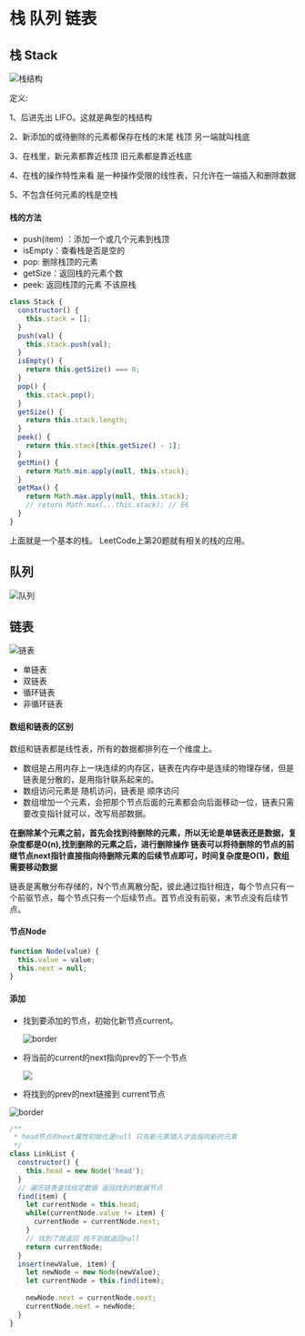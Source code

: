 

# 栈 队列 链表



## 栈 Stack

![栈结构](https://pic1.zhimg.com/v2-5dd7d6df8d3d1485dd5a790c8d7044f0_b.jpg)

定义: 

1、后进先出 LIFO。这就是典型的栈结构

2、新添加的或待删除的元素都保存在栈的末尾 栈顶 另一端就叫栈底

3、在栈里，新元素都靠近栈顶 旧元素都是靠近栈底

4、在栈的操作特性来看 是一种操作受限的线性表，只允许在一端插入和删除数据

5、不包含任何元素的栈是空栈



#### 栈的方法

* push(item) ：添加一个或几个元素到栈顶
* isEmpty：查看栈是否是空的
* pop: 删除栈顶的元素
* getSize：返回栈的元素个数
* peek: 返回栈顶的元素 不该原栈



```javascript
class Stack {
  constructor() {
    this.stack = [];
  }
  push(val) {
    this.stack.push(val);
  }
  isEmpty() {
    return this.getSize() === 0;
  }
  pop() {
    this.stack.pop();
  }
  getSize() {
    return this.stack.length;
  }
  peek() {
    return this.stack[this.getSize() - 1];
  }
  getMin() {
    return Math.min.apply(null, this.stack);
  }
  getMax() {
    return Math.max.apply(null, this.stack);
    // return Math.max(...this.stack); // E6
  }
}
```

上面就是一个基本的栈。
LeetCode上第20题就有相关的栈的应用。































## 队列

![队列](https://pic2.zhimg.com/v2-c7a81170a96c852e1f28a5b2c4905d2d_b.jpg)



## 链表
![链表](https://pic1.zhimg.com/v2-b27814c697c861be8fe8eca9ffc6c174_b.jpg)


* 单链表
* 双链表
* 循环链表
* 非循环链表

#### 数组和链表的区别

数组和链表都是线性表，所有的数据都排列在一个维度上。

* 数组是占用内存上一块连续的内存区，链表在内存中是连续的物理存储，但是链表是分散的，是用指针联系起来的。
* 数组访问元素是 随机访问，链表是 顺序访问
* 数组增加一个元素，会把那个节点后面的元素都会向后面移动一位，链表只需要改变指针就可以，改写局部数据。

**在删除某个元素之前，首先会找到待删除的元素，所以无论是单链表还是数据，复杂度都是O(n),找到删除的元素之后，进行删除操作 链表可以将待删除的节点的前继节点next指针直接指向待删除元素的后续节点即可，时间复杂度是O(1)，数组需要移动数据**



链表是离散分布存储的，N个节点离散分配，彼此通过指针相连，每个节点只有一个前驱节点，每个节点只有一个后续节点。首节点没有前驱，末节点没有后续节点。



#### 节点Node

```javascript
function Node(value) {
  this.value = value;
  this.next = null;
}
```



#### 添加

* 找到要添加的节点，初始化新节点current。

  ![border](https://aliyun-lc-upload.oss-cn-hangzhou.aliyuncs.com/aliyun-lc-upload/uploads/2018/08/05/screen-shot-2018-04-25-at-163224.png)

* 将当前的current的next指向prev的下一个节点

  ![](https://aliyun-lc-upload.oss-cn-hangzhou.aliyuncs.com/aliyun-lc-upload/uploads/2018/04/26/screen-shot-2018-04-25-at-163234.png)

* 将找到的prev的next链接到 current节点

![border](https://aliyun-lc-upload.oss-cn-hangzhou.aliyuncs.com/aliyun-lc-upload/uploads/2018/04/26/screen-shot-2018-04-25-at-163243.png)

```javascript
/**
 * head节点的next属性初始化是null 只有新元素插入才会指向新的元素
 */
class LinkList {
  constructor() {
    this.head = new Node('head');
  }
  // 遍历链表查找给定数据 返回找到的数据节点
  find(item) {
    let currentNode = this.head;
    while(currentNode.value != item) {
      currentNode = currentNode.next;
    }
    // 找到了就返回 找不到就返回null
    return currentNode;
  }
  insert(newValue, item) {
    let newNode = new Node(newValue);
    let currentNode = this.find(item);
    
    newNode.next = currentNode.next;
    currentNode.next = newNode;
  }
}
```











































